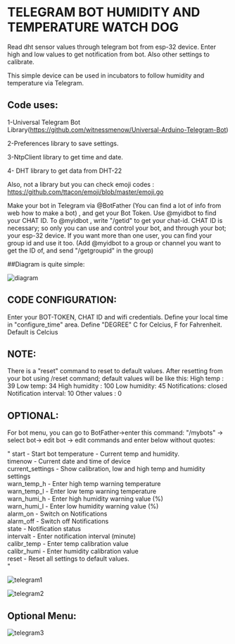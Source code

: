 # **TELEGRAM BOT HUMIDITY AND TEMPERATURE WATCH DOG**

Read dht sensor values through telegram bot from esp-32 device. Enter high and low values to get notification from bot. Also other settings to calibrate.

This simple device can be used in incubators to follow humidity and temperature via Telegram.



## Code uses:    

  1-Universal Telegram Bot Library(https://github.com/witnessmenow/Universal-Arduino-Telegram-Bot)
	
  2-Preferences library to save settings.
	
  3-NtpClient library to get time and date.
	
  4- DHT library to get data from DHT-22
	
  Also, not a library but you can check emoji codes : https://github.com/ttacon/emoji/blob/master/emoji.go


Make your bot in Telegram via @BotFather (You can find a lot of info from web how to make a bot) , and get your Bot Token. Use @myidbot to find your CHAT ID. To @myidbot , write "/getid" to get your chat-id.
CHAT ID is necessary; so only you can use and control your bot, and through your bot; your esp-32 device.
If you want more than one user, you can find your group id and use it too. (Add @myidbot to a group or channel you want to get the ID of, and send "/getgroupid" in the group)

##Diagram is quite simple:    


![diagram](https://github.com/eminokkol/telegram-dht-dog/assets/141066897/716decd4-eb99-416a-b369-4d8305f2826f)


## CODE CONFIGURATION:    
Enter your BOT-TOKEN, CHAT ID and wifi credentials. Define your local time in "configure_time" area.
Define "DEGREE" C for Celcius, F for Fahrenheit. Default is Celcius

## NOTE:    
There is a "reset" command to reset to default values. After resetting from your bot using /reset command; default values will be like this:
High temp : 39
Low temp: 34
High humidity : 100
Low humidity: 45
Notifications: closed
Notification interval: 10
Other values : 0

## OPTIONAL:        
For bot menu, you can go to BotFather->enter this command:  "/mybots" -> select bot-> edit bot -> edit commands 
and enter below without quotes:


"
start - Start bot
temperature - Current temp and humidity.     
timenow - Current date and time of device      
current_settings - Show calibration, low and high temp and humidity settings     
warn_temp_h - Enter high temp warning temperature    
warn_temp_l - Enter low temp warning temperature    
warn_humi_h - Enter high humidity warning value (%)      
warn_humi_l - Enter low humidity warning value (%)      
alarm_on - Switch on Notifications     
alarm_off - Switch off Notifications  
state - Notification status    
intervalt - Enter notification interval (minute)     
calibr_temp - Enter temp calibration value      
calibr_humi - Enter humidity calibration value    
reset - Reset all settings to default values.     
"


![telegram1](https://github.com/eminokkol/telegram-dht-dog/assets/141066897/3e95ed52-b136-44a2-8c46-d1704e6c9a19)

![telegram2](https://github.com/eminokkol/telegram-dht-dog/assets/141066897/b200ec09-afb3-4066-acd7-3458763493d5)

## Optional Menu:    

![telegram3](https://github.com/eminokkol/telegram-dht-dog/assets/141066897/48cd8e84-5b6a-403d-b2b4-e00402b8d693)
